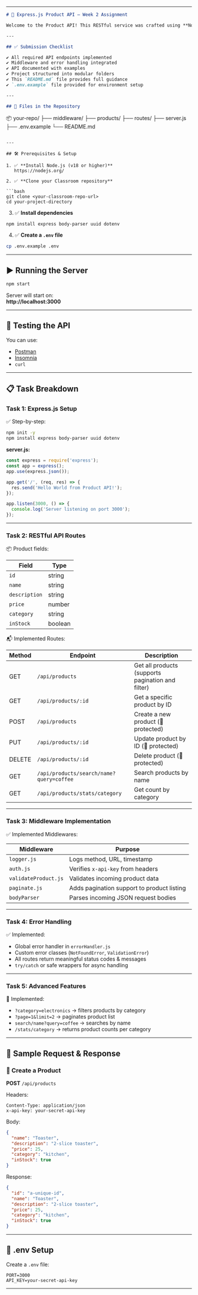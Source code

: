 
---

```markdown
# 🧩 Express.js Product API – Week 2 Assignment

Welcome to the Product API! This RESTful service was crafted using **Node.js** and **Express.js** to perform full CRUD operations on product resources. It includes logging, authentication, input validation, structured error handling, pagination, search, and more.

---

## ✅ Submission Checklist

✔️ All required API endpoints implemented  
✔️ Middleware and error handling integrated  
✔️ API documented with examples  
✔️ Project structured into modular folders  
✔️ This `README.md` file provides full guidance  
✔️ `.env.example` file provided for environment setup  

---

## 📂 Files in the Repository

```
📦 your-repo/
├── middleware/
├── products/
├── routes/
├── server.js
├── .env.example
└── README.md
```

---

## 🛠️ Prerequisites & Setup

1. ✅ **Install Node.js (v18 or higher)**  
   https://nodejs.org/

2. ✅ **Clone your Classroom repository**

```bash
git clone <your-classroom-repo-url>
cd your-project-directory
```

3. ✅ **Install dependencies**

```bash
npm install express body-parser uuid dotenv
```

4. ✅ **Create a `.env` file**

```bash
cp .env.example .env
```

---

## ▶️ Running the Server

```bash
npm start
```

Server will start on:  
**http://localhost:3000**

---

## 🧪 Testing the API

You can use:

- [Postman](https://postman.com)
- [Insomnia](https://insomnia.rest)
- `curl`

---

## 📋 Task Breakdown

### Task 1: Express.js Setup

✅ Step-by-step:

```bash
npm init -y
npm install express body-parser uuid dotenv
```

**server.js:**

```js
const express = require('express');
const app = express();
app.use(express.json());

app.get('/', (req, res) => {
  res.send('Hello World from Product API!');
});

app.listen(3000, () => {
  console.log('Server listening on port 3000');
});
```

---

### Task 2: RESTful API Routes

📦 Product fields:

| Field       | Type     |
|-------------|----------|
| `id`        | string   |
| `name`      | string   |
| `description` | string |
| `price`     | number   |
| `category`  | string   |
| `inStock`   | boolean  |

📬 Implemented Routes:

| Method | Endpoint                  | Description                     |
|--------|---------------------------|---------------------------------|
| GET    | `/api/products`           | Get all products (supports pagination and filter) |
| GET    | `/api/products/:id`       | Get a specific product by ID    |
| POST   | `/api/products`           | Create a new product (🔐 protected) |
| PUT    | `/api/products/:id`       | Update product by ID (🔐 protected) |
| DELETE | `/api/products/:id`       | Delete product (🔐 protected)   |
| GET    | `/api/products/search/name?query=coffee` | Search products by name |
| GET    | `/api/products/stats/category` | Get count by category |

---

### Task 3: Middleware Implementation

✅ Implemented Middlewares:

| Middleware     | Purpose                                            |
|----------------|----------------------------------------------------|
| `logger.js`    | Logs method, URL, timestamp                        |
| `auth.js`      | Verifies `x-api-key` from headers                  |
| `validateProduct.js` | Validates incoming product data             |
| `paginate.js`  | Adds pagination support to product listing         |
| `bodyParser`   | Parses incoming JSON request bodies                |

---

### Task 4: Error Handling

✅ Implemented:

- Global error handler in `errorHandler.js`
- Custom error classes (`NotFoundError`, `ValidationError`)
- All routes return meaningful status codes & messages
- `try/catch` or safe wrappers for async handling

---

### Task 5: Advanced Features

🎯 Implemented:

- `?category=electronics` → filters products by category
- `?page=1&limit=2` → paginates product list
- `search/name?query=coffee` → searches by name
- `/stats/category` → returns product counts per category

---

## 💬 Sample Request & Response

### 🔐 Create a Product

**POST** `/api/products`

Headers:

```
Content-Type: application/json
x-api-key: your-secret-api-key
```

Body:

```json
{
  "name": "Toaster",
  "description": "2-slice toaster",
  "price": 25,
  "category": "kitchen",
  "inStock": true
}
```

Response:

```json
{
  "id": "a-unique-id",
  "name": "Toaster",
  "description": "2-slice toaster",
  "price": 25,
  "category": "kitchen",
  "inStock": true
}
```

---

## 📃 .env Setup

Create a `.env` file:

```env
PORT=3000
API_KEY=your-secret-api-key
```

---